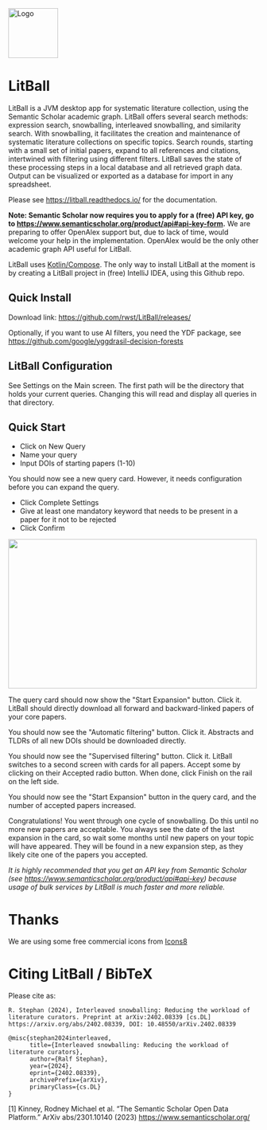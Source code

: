 <img src="https://github.com/user-attachments/assets/b1567370-86df-4d4a-84e1-633362adb6e9" width="100" height="100" alt="Logo">

# LitBall
LitBall is a JVM desktop app for systematic literature collection, using the Semantic Scholar academic graph.
LitBall offers several search methods: expression search, snowballing, interleaved snowballing, and similarity search. 
With snowballing, it facilitates the creation and maintenance of systematic literature collections on specific topics. Search rounds, starting with a small set of initial papers, expand to all references and citations, intertwined with filtering using different filters. LitBall saves the state of these processing steps in a local database and all retrieved graph data. Output can be visualized or exported as a database for import in any spreadsheet.

Please see https://litball.readthedocs.io/ for the documentation.

**Note: Semantic Scholar now requires you to apply for a (free) API key, go to https://www.semanticscholar.org/product/api#api-key-form.** We are preparing to offer OpenAlex support but, due to lack of time, would welcome your help in the implementation. OpenAlex would be the only other academic graph API useful for LitBall.

LitBall uses [Kotlin/Compose](https://www.jetbrains.com/lp/compose-mpp/). The only way to install LitBall at the moment is by creating a LitBall project in (free) IntelliJ IDEA, using this Github repo.

## Quick Install
Download link: https://github.com/rwst/LitBall/releases/ 

Optionally, if you want to use AI filters, you need the YDF package, see https://github.com/google/yggdrasil-decision-forests

## LitBall Configuration
See Settings on the Main screen. The first path will be the directory that holds your current queries. Changing this will read and display all queries in that directory.

## Quick Start
- Click on New Query
- Name your query
- Input DOIs of starting papers (1-10)

You should now see a new query card. However, it needs configuration before you can expand the query.
- Click Complete Settings
- Give at least one mandatory keyword that needs to be present in a paper for it not to be rejected
- Click Confirm

<img src="https://github.com/rwst/LitBall/assets/1146709/6e7daea2-d7f2-4bb9-b465-c142874b0603" width="500" height="300">

The query card should now show the "Start Expansion" button. Click it. LitBall should directly download all forward and backward-linked papers of your core papers.

You should now see the "Automatic filtering" button. Click it. Abstracts and TLDRs of all new DOIs should be downloaded directly.

You should now see the "Supervised filtering" button. Click it. LitBall switches to a second screen with cards for all papers. Accept some by clicking on their Accepted radio button. When done, click Finish on the rail on the left side.

You should now see the "Start Expansion" button in the query card, and the number of accepted papers increased.

Congratulations! You went through one cycle of snowballing. Do this until no more new papers are acceptable. You always see the date of the last expansion in the card, so wait some months until new papers on your topic will have appeared. They will be found in a new expansion step, as they likely cite one of the papers you accepted.

*It is highly recommended that you get an API key from Semantic Scholar (see https://www.semanticscholar.org/product/api#api-key) because usage of bulk services by LitBall is much faster and more reliable.*

# Thanks

We are using some free commercial icons from [Icons8](https://icons8.com)

# Citing LitBall / BibTeX

Please cite as:

```
R. Stephan (2024), Interleaved snowballing: Reducing the workload of literature curators. Preprint at arXiv:2402.08339 [cs.DL]
https://arxiv.org/abs/2402.08339, DOI: 10.48550/arXiv.2402.08339

@misc{stephan2024interleaved,
      title={Interleaved snowballing: Reducing the workload of literature curators}, 
      author={Ralf Stephan},
      year={2024},
      eprint={2402.08339},
      archivePrefix={arXiv},
      primaryClass={cs.DL}
}
```

[1] Kinney, Rodney Michael et al. “The Semantic Scholar Open Data Platform.” ArXiv abs/2301.10140 (2023) https://www.semanticscholar.org/
